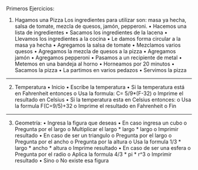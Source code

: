 Primeros Ejercicios:

1) Hagamos una Pizza
Los ingredientes para utilizar son: masa ya hecha, salsa de tomate, mezcla de quesos, jamón, pepperoni.
•	Hacemos una lista de ingredientes
•	Sacamos los ingredientes de la lacena
•	Llevamos los ingredientes a la cocina
•	Le damos forma circular a la masa ya hecha
•	Agregamos la salsa de tomate
•	Mezclamos varios quesos
•	Agregamos la mezcla de quesos a la pizza
•	Agregamos jamón
•	Agregamos pepperoni
•	Pasamos a un recipiente de metal
•	Metemos en una bandeja al horno
•	Horneamos por 20 minutos
•	Sacamos la pizza
•	La partimos en varios pedazos
•	Servimos la pizza
---------------------------------------------------------------------------------------------------------------------------------------------------
2) Temperatura
•	Inicio
•	Escribe la temperatura
•	Si la temperatura está en Fahrenheit entonces
o	Usa la formula: C= 5/9*(F-32)
o	Imprime el resultado en Celsius
•	Si la temperatura esta en Celsius entonces:
o	Usa la formula F(C=9/5)+32
o	Imprime el resultado en Fahrenheit
o	Fin
----------------------------------------------------------------------------------------------------------------------------------------------------
3) Geometría:
•	Ingresa la figura que deseas
•	En caso ingresa un cubo
o	Pregunta por el largo
o	Multiplicar el largo * largo * largo 
o	Imprimir resultado
•	En caso de ser un triangulo
o	Pregunta por el largo
o	Pregunta por el ancho
o	Pregunta por la altura
o	Usa la formula 1/3 * largo * ancho * altura
o	Imprime resultado
•	En caso de ser una esfera
o	Pregunta por el radio
o	Aplica la formula 4/3 * pi * r^3
o	Imprimir resultado
•	Sino 
o	No existe esa figura
